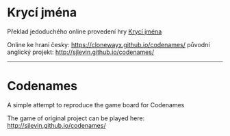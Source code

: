 # Krycí jména
Překlad jedoduchého online provedení hry [Krycí jména](http://krycijmena.cz/)

Online ke hraní česky: https://clonewayx.github.io/codenames/ původní anglický projekt: http://sjlevin.github.io/codenames/

---
# Codenames
A simple attempt to reproduce the game board for Codenames

The game of original project can be played here: http://sjlevin.github.io/codenames/
